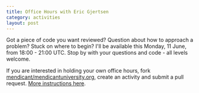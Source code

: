 ```yaml
---
title: Office Hours with Eric Gjertsen
category: activities
layout: post
---
```


Got a piece of code you want reviewed? Question about how to approach a problem? Stuck on where to begin? I'll be available this Monday, 11 June, from 18:00 - 21:00 UTC. Stop by with your questions and code - all levels welcome.

If you are interested in holding your own office hours, fork [mendicant/mendicantuniversity.org](https://github.com/mendicant/mendicantuniversity.org), create an activity and submit a pull request. [More instructions here](https://github.com/mendicant/mendicantuniversity.org/wiki/How-to-post-an-activity-to-mendicantuniversity.org).

